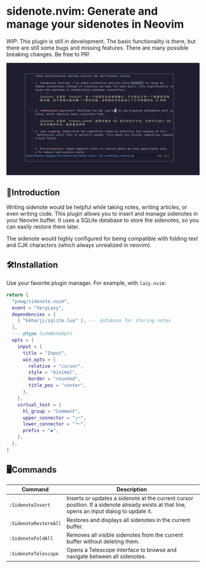 # sidenote.nvim: Generate and manage your sidenotes in Neovim

*WIP*: This plugin is still in development. The basic functionality is there, but there are still some bugs and missing features. There are many possible breaking changes. Be free to PR!

<p align="center">
  <img src="./fig/showcase.jpeg" alt="Sidenote">
</p>

## 🤔Introduction

Writing sidenote would be helpful while taking notes, writing articles, or even writing code. This plugin allows you to insert and manage sidenotes in your Neovim buffer. It uses a SQLite database to store the sidenotes, so you can easily restore them later.

The sidenote would highly configured for being compatible with folding text and CJK charactors (which always unrealized in neovim).


## 🛠Installation

Use your favorite plugin manager. For example, with `lazy.nvim`:

```lua
return {
  "pxwg/sidenote.nvim",
  event = "VeryLazy",
  dependencies = {
    { "kkharji/sqlite.lua" }, --- database for storing notes
  },
  --- @type SideNoteOpts
  opts = {
    input = {
      title = "Input",
      win_opts = {
        relative = "cursor",
        style = "minimal",
        border = "rounded",
        title_pos = "center",
      },
    },
    virtual_text = {
      hl_group = "Comment",
      upper_connector = "┌─",
      lower_connector = "└─",
      prefix = "◆",
    },
  },
}
```

## 🖥Commands

| Command | Description |
| --- | --- |
| `:SidenoteInsert` | Inserts or updates a sidenote at the current cursor position. If a sidenote already exists at that line, opens an input dialog to update it. |
| `:SidenoteRestoreAll` | Restores and displays all sidenotes in the current buffer. |
| `:SidenoteFoldAll` | Removes all visible sidenotes from the current buffer without deleting them. |
| `:SidenoteTelescope` | Opens a Telescope interface to browse and navigate between all sidenotes. |

